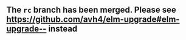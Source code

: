 ## The `rc` branch has been merged.  Please see <https://github.com/avh4/elm-upgrade#elm-upgrade--> instead